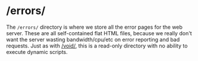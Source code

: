 # /errors/

The `/errors/` directory is where we store all the error pages for the web server. These are all self-contained flat HTML files, because we really don't want the server wasting bandwidth/cpu/etc on error reporting and bad requests. Just as with [/void/](/void/), this is a read-only directory with no ability to execute dynamic scripts.
